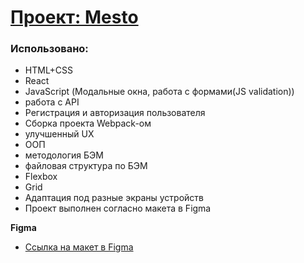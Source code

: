 # [Проект: Mesto](https://yauheni5.github.io/react-mesto-auth/#/)

### Использовано:

- HTML+CSS
- React
- JavaScript (Модальные окна, работа с формами(JS validation))
- работа с API
- Регистрация и авторизация пользователя
- Сборка проекта Webpack-ом
- улучшенный UX
- ООП
- методология БЭМ
- файловая структура по БЭМ
- Flexbox
- Grid
- Адаптация под разные экраны устройств
- Проект выполнен согласно макета в Figma

**Figma**

- [Ссылка на макет в Figma](https://www.figma.com/file/2cn9N9jSkmxD84oJik7xL7/JavaScript.-Sprint-4?node-id=28212%3A2)
